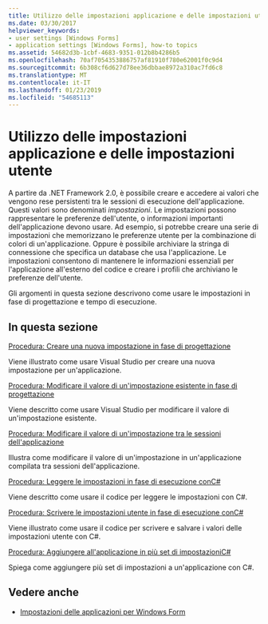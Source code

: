 ```yaml
---
title: Utilizzo delle impostazioni applicazione e delle impostazioni utente
ms.date: 03/30/2017
helpviewer_keywords:
- user settings [Windows Forms]
- application settings [Windows Forms], how-to topics
ms.assetid: 54682d3b-1cbf-4683-9351-012b8b4286b5
ms.openlocfilehash: 70af7054353886757af81910f780e62001f0c9d4
ms.sourcegitcommit: 6b308cf6d627d78ee36dbbae8972a310ac7fd6c8
ms.translationtype: MT
ms.contentlocale: it-IT
ms.lasthandoff: 01/23/2019
ms.locfileid: "54685113"
---
```

# <a name="using-application-settings-and-user-settings"></a>Utilizzo delle impostazioni applicazione e delle impostazioni utente
A partire da .NET Framework 2.0, è possibile creare e accedere ai valori che vengono rese persistenti tra le sessioni di esecuzione dell'applicazione. Questi valori sono denominati *impostazioni*. Le impostazioni possono rappresentare le preferenze dell'utente, o informazioni importanti dell'applicazione devono usare. Ad esempio, si potrebbe creare una serie di impostazioni che memorizzano le preferenze utente per la combinazione di colori di un'applicazione. Oppure è possibile archiviare la stringa di connessione che specifica un database che usa l'applicazione. Le impostazioni consentono di mantenere le informazioni essenziali per l'applicazione all'esterno del codice e creare i profili che archiviano le preferenze dell'utente.  
  
 Gli argomenti in questa sezione descrivono come usare le impostazioni in fase di progettazione e tempo di esecuzione.  
  
## <a name="in-this-section"></a>In questa sezione  
 [Procedura: Creare una nuova impostazione in fase di progettazione](../../../../docs/framework/winforms/advanced/how-to-create-a-new-setting-at-design-time.md)  
  
 Viene illustrato come usare Visual Studio per creare una nuova impostazione per un'applicazione.  
  
 [Procedura: Modificare il valore di un'impostazione esistente in fase di progettazione](../../../../docs/framework/winforms/advanced/how-to-change-the-value-of-an-existing-setting-at-design-time.md)  
  
 Viene descritto come usare Visual Studio per modificare il valore di un'impostazione esistente.  
  
 [Procedura: Modificare il valore di un'impostazione tra le sessioni dell'applicazione](../../../../docs/framework/winforms/advanced/how-to-change-the-value-of-a-setting-between-application-sessions.md)  
  
 Illustra come modificare il valore di un'impostazione in un'applicazione compilata tra sessioni dell'applicazione.  
  
 [Procedura: Leggere le impostazioni in fase di esecuzione conC#](../../../../docs/framework/winforms/advanced/how-to-read-settings-at-run-time-with-csharp.md)  
  
 Viene descritto come usare il codice per leggere le impostazioni con C#.  
  
 [Procedura: Scrivere le impostazioni utente in fase di esecuzione conC#](../../../../docs/framework/winforms/advanced/how-to-write-user-settings-at-run-time-with-csharp.md)  
  
 Viene illustrato come usare il codice per scrivere e salvare i valori delle impostazioni utente con C#.  
  
 [Procedura: Aggiungere all'applicazione in più set di impostazioniC#](../../../../docs/framework/winforms/advanced/how-to-add-multiple-sets-of-settings-to-your-application-in-csharp.md)  
  
 Spiega come aggiungere più set di impostazioni a un'applicazione con C#.  
  
## <a name="see-also"></a>Vedere anche
- [Impostazioni delle applicazioni per Windows Form](../../../../docs/framework/winforms/advanced/application-settings-for-windows-forms.md)
